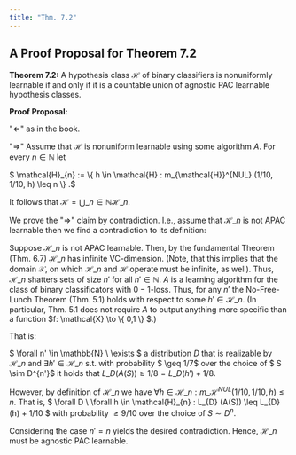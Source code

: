 ```yaml
---
title: "Thm. 7.2"
---
```


## A Proof Proposal for Theorem 7.2

**Theorem 7.2:**
A hypothesis class $\mathcal{H}$ of binary classifiers is nonuniformly learnable if and only if it is a countable union of agnostic PAC learnable hypothesis classes.

**Proof Proposal:** 

"$\Leftarrow$" as in the book.

"$\Rightarrow$" 
Assume that $\mathcal{H}$ is nonuniform learnable using some algorithm $A$.
For every $n \in \mathbb{N}$ let 

$ \mathcal{H}\_{n} := \\{ h \in \mathcal{H} : m\_{\mathcal{H}}^{NUL} (1/10, 1/10, h) \leq n \\} .$

It follows that $\mathcal{H} = \bigcup\_{n \in \mathbb{N}} \mathcal{H}\_{n}$.

We prove the "$\Rightarrow$" claim by contradiction. 
I.e., assume that $\mathcal{H}\_{n}$ is not APAC learnable then we find a contradiction to its definition:

Suppose $\mathcal{H}\_{n}$ is not APAC learnable. 
Then, by the fundamental Theorem (Thm. 6.7) $\mathcal{H}\_{n}$ has infinite VC-dimension.
(Note, that this implies that the domain $\mathcal{X}$, on which $\mathcal{H}\_{n}$ and $\mathcal{H}$ operate must be infinite, as well).
Thus, $\mathcal{H}\_{n}$ shatters sets of size $n'$ for all $n' \in \mathbb{N}$.
$A$ is a learning algorithm for the class of binary classificators with $0-1$-loss.
Thus, for any $n'$ the No-Free-Lunch Theorem (Thm. 5.1) holds with respect to some $h' \in \mathcal{H}\_{n}$.
(In particular, Thm. 5.1 does not require $A$ to output anything more specific than a function $f: \mathcal{X} \to \\{ 0,1 \\} $.)

That is:

$ \forall n' \in \mathbb{N} \\ \exists $ a distribution $D$ that is realizable by $\mathcal{H}\_{n}$ and $\exists h' \in \mathcal{H}\_{n}$ s.t. with probability $ \geq 1/7$ over the choice of $ S \sim D^{n'}$ it holds that $L\_{D} (A(S)) \geq 1/8 = L\_{D} (h') + 1/8$. 

However, by definition of $\mathcal{H}\_{n}$ we have $\forall h\in \mathcal{H}\_{n} : m\_{\mathcal{H}}^{NUL} (1/10, 1/10, h) \leq n$.
That is, $ \forall D \\ \forall h \in \mathcal{H}\_{n} : L\_{D} (A(S)) \leq L\_{D}(h) + 1/10 $ with probability $\geq 9/10$ over the choice of $S \sim D^n$.

Considering the case $n' = n$ yields the desired contradiction.
Hence, $\mathcal{H}\_{n}$ must be agnostic PAC learnable. 

